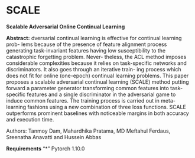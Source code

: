 # SCALE

**Scalable Adversarial Online Continual Learning**

**Abstract:** dversarial continual learning is effective for continual learning prob-
lems because of the presence of feature alignment process generating task-invariant
features having low susceptibility to the catastrophic forgetting problem. Never-
theless, the ACL method imposes considerable complexities because it relies on
task-specific networks and discriminators. It also goes through an iterative train-
ing process which does not fit for online (one-epoch) continual learning problems.
This paper proposes a scalable adversarial continual learning (SCALE) method
putting forward a parameter generator transforming common features into task-
specific features and a single discriminator in the adversarial game to induce
common features. The training process is carried out in meta-learning fashions
using a new combination of three loss functions. SCALE outperforms prominent
baselines with noticeable margins in both accuracy and execution time.

Authors: Tanmoy Dam, Mahardhika Pratama, MD Meftahul Ferdaus, Sreenatha Anavatti and Hussein Abbas

**Requirements**
 “*” Pytorch 1.10.0
 



